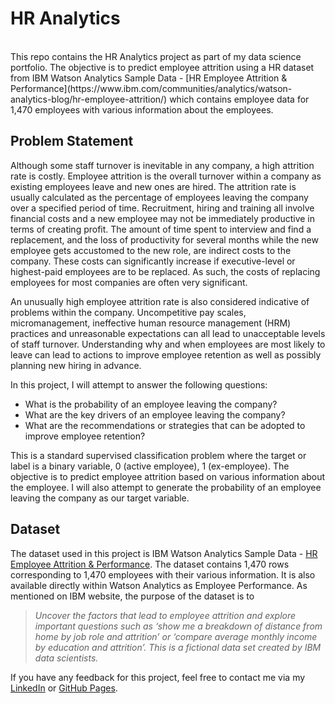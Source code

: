 # HR Analytics
<br>
This repo contains the HR Analytics project as part of my data science portfolio. The objective is to predict employee attrition using a HR dataset from IBM Watson Analytics Sample Data - [HR Employee Attrition & Performance](https://www.ibm.com/communities/analytics/watson-analytics-blog/hr-employee-attrition/) which contains employee data for 1,470 employees with various information about the employees. 

## <a name="problem">Problem Statement</a>
Although some staff turnover is inevitable in any company, a high attrition rate is costly. Employee attrition is the overall turnover within a company as existing employees leave and new ones are hired. The attrition rate is usually calculated as the percentage of employees leaving the company over a specified period of time. Recruitment, hiring and training all involve financial costs and a new employee may not be immediately productive in terms of creating profit. The amount of time spent to interview and find a replacement, and the loss of productivity for several months while the new employee gets accustomed to the new role, are indirect costs to the company. These costs can significantly increase if executive-level or highest-paid employees are to be replaced. As such, the costs of replacing employees for most companies are often very significant.

An unusually high employee attrition rate is also considered indicative of problems within the company. Uncompetitive pay scales, micromanagement, ineffective human resource management (HRM) practices and unreasonable expectations can all lead to unacceptable levels of staff turnover. Understanding why and when employees are most likely to leave can lead to actions to improve employee retention as well as possibly planning new hiring in advance. 

In this project, I will attempt to answer the following questions: 

- What is the probability of an employee leaving the company? 
- What are the key drivers of an employee leaving the company? 
- What are the recommendations or strategies that can be adopted to improve employee retention?

This is a standard supervised classification problem where the target or label is a binary variable, 0 (active employee), 1 (ex-employee). The objective is to predict employee attrition based on various information about the employee. I will also attempt to generate the probability of an employee leaving the company as our target variable.

## <a name="data">Dataset</a>

The dataset used in this project is IBM Watson Analytics Sample Data - [HR Employee Attrition & Performance](https://www.ibm.com/communities/analytics/watson-analytics-blog/hr-employee-attrition/). The dataset contains 1,470 rows corresponding to 1,470 employees with their various information. It is also available directly within Watson Analytics as Employee Performance. As mentioned on IBM website, the purpose of the dataset is to

> *Uncover the factors that lead to employee attrition and explore important questions such as ‘show me a breakdown of distance from home by job role and attrition’ or ‘compare average monthly income by education and attrition’. This is a fictional data set created by IBM data scientists.*

If you have any feedback for this project, feel free to contact me via my [LinkedIn](https://www.linkedin.com/in/limchiahooi) or [GitHub Pages](https://limchiahooi.github.io).
